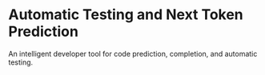 # Automatic Testing and Next Token Prediction

An intelligent developer tool for code prediction, completion, and automatic testing.

